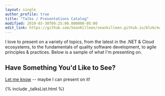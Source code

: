 ```yaml
---
layout: single
author_profile: true
title: "Talks / Presentations Catalog"
modified: 2019-03-30T09:25:00.000000-05:00
edit_link: https://github.com/SeanKilleen/seankilleen.github.io/blob/main/_data/talks.yml
---
```


I love to present on a variety of topics, from the latest in the .NET & Cloud ecosystems, to the fundamentals of quality software development, to agile principles & practices. Below is a sample of what I'm presenting on.

## Have Something You'd Like to See?

[Let me know](mailto:SeanKilleen@gmail.com) -- maybe I can present on it!

{% include _talksList.html %}
